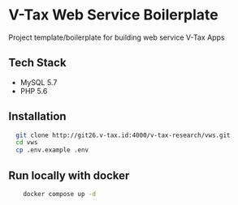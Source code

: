 # V-Tax Web Service Boilerplate

Project template/boilerplate for building web service V-Tax Apps


## Tech Stack
- MySQL 5.7
- PHP 5.6


## Installation

```bash
  git clone http://git26.v-tax.id:4000/v-tax-research/vws.git
  cd vws
  cp .env.example .env
```

## Run locally with docker

```bash
    docker compose up -d
```
